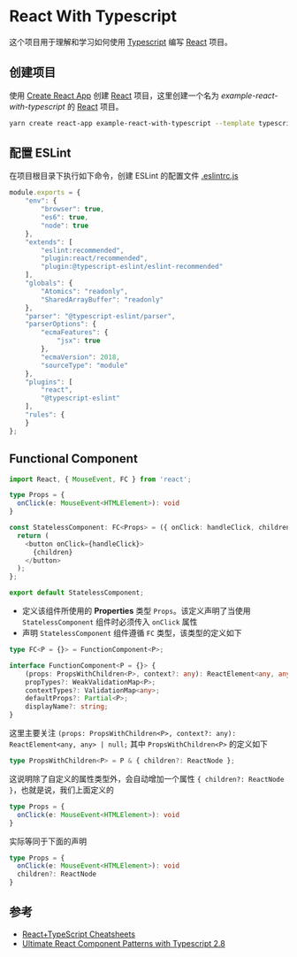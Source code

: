 # React With Typescript

这个项目用于理解和学习如何使用 [Typescript] 编写 [React] 项目。

## 创建项目

使用 [Create React App] 创建 [React] 项目，这里创建一个名为
_example-react-with-typescript_ 的 [React] 项目。

```bash
yarn create react-app example-react-with-typescript --template typescript
```

## 配置 ESLint

在项目根目录下执行如下命令，创建 ESLint 的配置文件 <u>.eslintrc.js</u>

```javascript
module.exports = {
    "env": {
        "browser": true,
        "es6": true,
        "node": true
    },
    "extends": [
        "eslint:recommended",
        "plugin:react/recommended",
        "plugin:@typescript-eslint/eslint-recommended"
    ],
    "globals": {
        "Atomics": "readonly",
        "SharedArrayBuffer": "readonly"
    },
    "parser": "@typescript-eslint/parser",
    "parserOptions": {
        "ecmaFeatures": {
            "jsx": true
        },
        "ecmaVersion": 2018,
        "sourceType": "module"
    },
    "plugins": [
        "react",
        "@typescript-eslint"
    ],
    "rules": {
    }
};
```

## Functional Component

```typescript
import React, { MouseEvent, FC } from 'react';

type Props = {
  onClick(e: MouseEvent<HTMLElement>): void
}

const StatelessComponent: FC<Props> = ({ onClick: handleClick, children }) => {
  return (
    <button onClick={handleClick}>
      {children}
    </button>
  );
};

export default StatelessComponent;
```

- 定义该组件所使用的 **Properties** 类型 `Props`。该定义声明了当使用
  `StatelessComponent` 组件时必须传入 `onClick` 属性
- 声明 `StatelessComponent` 组件遵循 `FC` 类型，该类型的定义如下

```typescript
type FC<P = {}> = FunctionComponent<P>;

interface FunctionComponent<P = {}> {
    (props: PropsWithChildren<P>, context?: any): ReactElement<any, any> | null;
    propTypes?: WeakValidationMap<P>;
    contextTypes?: ValidationMap<any>;
    defaultProps?: Partial<P>;
    displayName?: string;
}
```

这里主要关注 `(props: PropsWithChildren<P>, context?: any): ReactElement<any, any> | null;`
其中 `PropsWithChildren<P>` 的定义如下

```typescript
type PropsWithChildren<P> = P & { children?: ReactNode };
```

这说明除了自定义的属性类型外，会自动增加一个属性 `{ children?: ReactNode }`，也就是说，我们上面定义的

```typescript
type Props = {
  onClick(e: MouseEvent<HTMLElement>): void
}
```

实际等同于下面的声明

```typescript
type Props = {
  onClick(e: MouseEvent<HTMLElement>): void
  children?: ReactNode
}
```

## 参考

- [React+TypeScript Cheatsheets](https://github.com/typescript-cheatsheets/react-typescript-cheatsheet/blob/master/README.md#basic-cheatsheet-table-of-contents)
- [Ultimate React Component Patterns with Typescript 2.8](https://levelup.gitconnected.com/ultimate-react-component-patterns-with-typescript-2-8-82990c516935)

[React]:https://reactjs.org/
[Typescript]:https://www.typescriptlang.org/
[Create React App]:https://create-react-app.dev/
